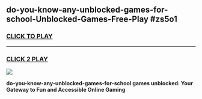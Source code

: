 
## do-you-know-any-unblocked-games-for-school-Unblocked-Games-Free-Play #zs5o1
<h3>
<a href="https://us.freeplayer.one?title=do-you-know-any-unblocked-games-for-school&ref=9M">CLICK TO PLAY</a></h3>
<hr>

<h3>
<a href="https://us.freeplayer.one?title=do-you-know-any-unblocked-games-for-school&ref=9M">CLICK 2 PLAY</a>
  
</h3>

<a href="https://us.freeplayer.one?title=do-you-know-any-unblocked-games-for-school&ref=9M"><img src="https://clearcache.store/games.png"></a>


**do-you-know-any-unblocked-games-for-school games unblocked: Your Gateway to Fun and Accessible Online Gaming**
